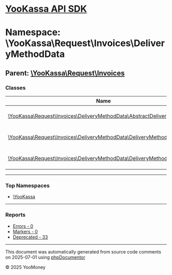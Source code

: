 # [YooKassa API SDK](../home.md)

# Namespace: \YooKassa\Request\Invoices\DeliveryMethodData

## Parent: [\YooKassa\Request\Invoices](../namespaces/yookassa-request-invoices.md)

### Classes

| Name | Summary |
| ---- | ------- |
| [\YooKassa\Request\Invoices\DeliveryMethodData\AbstractDeliveryMethodData](../classes/YooKassa-Request-Invoices-DeliveryMethodData-AbstractDeliveryMethodData.md) | Класс, представляющий модель DeliveryMethodDataSelfAllOf. |
| [\YooKassa\Request\Invoices\DeliveryMethodData\DeliveryMethodDataFactory](../classes/YooKassa-Request-Invoices-DeliveryMethodData-DeliveryMethodDataFactory.md) | Класс, представляющий модель PaymentMethodFactory. |
| [\YooKassa\Request\Invoices\DeliveryMethodData\DeliveryMethodDataSelf](../classes/YooKassa-Request-Invoices-DeliveryMethodData-DeliveryMethodDataSelf.md) | Класс, представляющий модель DeliveryMethodDataSelf. |

---

### Top Namespaces

* [\YooKassa](../namespaces/yookassa.md)

---

### Reports
* [Errors - 0](../reports/errors.md)
* [Markers - 0](../reports/markers.md)
* [Deprecated - 33](../reports/deprecated.md)

---

This document was automatically generated from source code comments on 2025-07-01 using [phpDocumentor](http://www.phpdoc.org/)

&copy; 2025 YooMoney